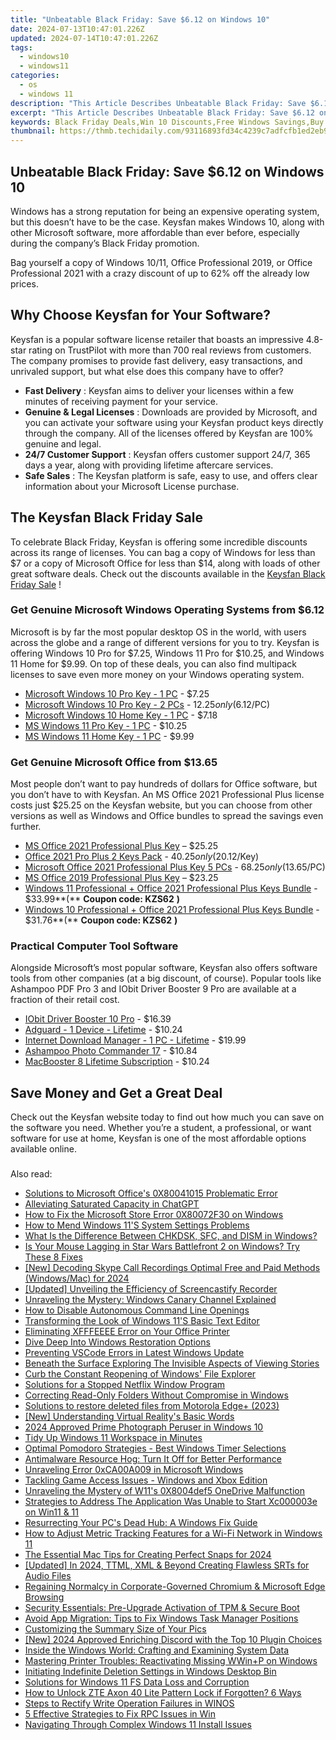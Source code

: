 ```yaml
---
title: "Unbeatable Black Friday: Save $6.12 on Windows 10"
date: 2024-07-13T10:47:01.226Z
updated: 2024-07-14T10:47:01.226Z
tags:
  - windows10
  - windows11
categories:
  - os
  - windows 11
description: "This Article Describes Unbeatable Black Friday: Save $6.12 on Windows 10"
excerpt: "This Article Describes Unbeatable Black Friday: Save $6.12 on Windows 10"
keywords: Black Friday Deals,Win 10 Discounts,Free Windows Savings,Buy Windows 10,$6.12 Off Windows,Exclusive Tech Sales,Affordable PC Upgrade
thumbnail: https://thmb.techidaily.com/93116893fd34c4239c7adfcfb1ed2eb9afdd0b3ec4eb0ecc53392c491facd138.png
---
```


## Unbeatable Black Friday: Save $6.12 on Windows 10

 Windows has a strong reputation for being an expensive operating system, but this doesn’t have to be the case. Keysfan makes Windows 10, along with other Microsoft software, more affordable than ever before, especially during the company’s Black Friday promotion.

 Bag yourself a copy of Windows 10/11, Office Professional 2019, or Office Professional 2021 with a crazy discount of up to 62% off the already low prices.

## Why Choose Keysfan for Your Software?

 Keysfan is a popular software license retailer that boasts an impressive 4.8-star rating on TrustPilot with more than 700 real reviews from customers. The company promises to provide fast delivery, easy transactions, and unrivaled support, but what else does this company have to offer?

* **Fast Delivery** : Keysfan aims to deliver your licenses within a few minutes of receiving payment for your service.
* **Genuine & Legal Licenses** : Downloads are provided by Microsoft, and you can activate your software using your Keysfan product keys directly through the company. All of the licenses offered by Keysfan are 100% genuine and legal.
* **24/7 Customer Support** : Keysfan offers customer support 24/7, 365 days a year, along with providing lifetime aftercare services.
* **Safe Sales** : The Keysfan platform is safe, easy to use, and offers clear information about your Microsoft License purchase.

## The Keysfan Black Friday Sale

 To celebrate Black Friday, Keysfan is offering some incredible discounts across its range of licenses. You can bag a copy of Windows for less than $7 or a copy of Microsoft Office for less than $14, along with loads of other great software deals. Check out the discounts available in the [Keysfan Black Friday Sale](https://www.keysfan.com/black-friday-sale-storm.html?ksf=vky35) !

### Get Genuine Microsoft Windows Operating Systems from $6.12

 Microsoft is by far the most popular desktop OS in the world, with users across the globe and a range of different versions for you to try. Keysfan is offering Windows 10 Pro for $7.25, Windows 11 Pro for $10.25, and Windows 11 Home for $9.99\. On top of these deals, you can also find multipack licenses to save even more money on your Windows operating system.

* [Microsoft Windows 10 Pro Key - 1 PC](https://www.keysfan.com/microsoft-windows-10-pro-key.html?ksf=vky35) \- $7.25
* [Microsoft Windows 10 Pro Key - 2 PCs](https://www.keysfan.com/microsoft-windows-10-pro-key-2-pcs.html?ksf=vky35) \- $12.25 only ($6.12/PC)
* [Microsoft Windows 10 Home Key - 1 PC](https://www.keysfan.com/microsoft-windows-10-home-key.html?ksf=vky35) \- $7.18
* [MS Windows 11 Pro Key - 1 PC](https://www.keysfan.com/ms-microsoft-windows-11-pro-key.html?ksf=vky35) \- $10.25
* [MS Windows 11 Home Key - 1 PC](https://www.keysfan.com/windows-11-home-key-1-pc.html?ksf=vky35) \- $9.99

### Get Genuine Microsoft Office from $13.65

 Most people don’t want to pay hundreds of dollars for Office software, but you don’t have to with Keysfan. An MS Office 2021 Professional Plus license costs just $25.25 on the Keysfan website, but you can choose from other versions as well as Windows and Office bundles to spread the savings even further.

* [MS Office 2021 Professional Plus Key](https://www.keysfan.com/ms-office-2021-pro-plus-key.html?ksf=vky35) – $25.25
* [Office 2021 Pro Plus 2 Keys Pack](https://www.keysfan.com/2-office-2021-pro-plus-keys-pack.html?ksf=vky35) \- $40.25 only ($20.12/Key)
* [Microsoft Office 2021 Professional Plus Key 5 PCs](https://www.keysfan.com/office-2021-professional-plus-key-5pcs.html?ksf=vky35) \- $68.25 only ($13.65/PC)
* [MS Office 2019 Professional Plus Key](https://www.keysfan.com/ms-office-2019-pro-plus-key-1pc.html?ksf=vky35) – $23.25
* [Windows 11 Professional + Office 2021 Professional Plus Keys Bundle](https://www.keysfan.com/windows-11-pro-and-office-2021-pro-plus-key-bundle.html?ksf=vky35) \- $33.99**(** **Coupon code: KZS62** **)**
* [Windows 10 Professional + Office 2021 Professional Plus Keys Bundle](https://www.keysfan.com/windows-10-pro-and-office-2021-pro-plus-key-bundle.html?ksf=vky35) \- $31.76**(** **Coupon code: KZS62** **)**

### Practical Computer Tool Software

 Alongside Microsoft’s most popular software, Keysfan also offers software tools from other companies (at a big discount, of course). Popular tools like Ashampoo PDF Pro 3 and IObit Driver Booster 9 Pro are available at a fraction of their retail cost.

* [IObit Driver Booster 10 Pro](https://www.keysfan.com/iobit-driver-booster-10-pro.html?ksf=vky35) \- $16.39
* [Adguard - 1 Device - Lifetime](https://www.keysfan.com/adguard-for-windows-mac-android-ios.html?ksf=vky35) \- $10.24
* [Internet Download Manager - 1 PC - Lifetime](https://www.keysfan.com/internet-download-manager-1-pc-lifetime.html?ksf=vky35) \- $19.99
* [Ashampoo Photo Commander 17](https://www.keysfan.com/ashampoo-photo-commander-17.html?ksf=vky35) \- $10.84
* [MacBooster 8 Lifetime Subscription](https://www.keysfan.com/macbooster-8-lifetime-subscription.html?ksf=vky35) \- $10.24

## Save Money and Get a Great Deal

 Check out the Keysfan website today to find out how much you can save on the software you need. Whether you’re a student, a professional, or want software for use at home, Keysfan is one of the most affordable options available online.

###


<ins class="adsbygoogle"
     style="display:block"
     data-ad-format="autorelaxed"
     data-ad-client="ca-pub-7571918770474297"
     data-ad-slot="1223367746"></ins>



<ins class="adsbygoogle"
     style="display:block"
     data-ad-client="ca-pub-7571918770474297"
     data-ad-slot="8358498916"
     data-ad-format="auto"
     data-full-width-responsive="true"></ins>



<span class="atpl-alsoreadstyle">Also read:</span>
<div><ul>
<li><a href="https://win11.techidaily.com/solutions-to-microsoft-offices-0x80041015-problematic-error/"><u>Solutions to Microsoft Office's 0X80041015 Problematic Error</u></a></li>
<li><a href="https://win11.techidaily.com/alleviating-saturated-capacity-in-chatgpt/"><u>Alleviating Saturated Capacity in ChatGPT</u></a></li>
<li><a href="https://win11.techidaily.com/how-to-fix-the-microsoft-store-error-0x80072f30-on-windows/"><u>How to Fix the Microsoft Store Error 0X80072F30 on Windows</u></a></li>
<li><a href="https://win11.techidaily.com/how-to-mend-windows-11s-system-settings-problems/"><u>How to Mend Windows 11'S System Settings Problems</u></a></li>
<li><a href="https://win11.techidaily.com/what-is-the-difference-between-chkdsk-sfc-and-dism-in-windows/"><u>What Is the Difference Between CHKDSK, SFC, and DISM in Windows?</u></a></li>
<li><a href="https://win11.techidaily.com/is-your-mouse-lagging-in-star-wars-battlefront-2-on-windows-try-these-8-fixes/"><u>Is Your Mouse Lagging in Star Wars Battlefront 2 on Windows? Try These 8 Fixes</u></a></li>
<li><a href="https://screen-video-capture.techidaily.com/new-decoding-skype-call-recordings-optimal-free-and-paid-methods-windowsmac-for-2024/"><u>[New] Decoding Skype Call Recordings  Optimal Free and Paid Methods (Windows/Mac) for 2024</u></a></li>
<li><a href="https://visual-screen-recording.techidaily.com/updated-unveiling-the-efficiency-of-screencastify-recorder/"><u>[Updated] Unveiling the Efficiency of Screencastify Recorder</u></a></li>
<li><a href="https://win11.techidaily.com/unraveling-the-mystery-windows-canary-channel-explained/"><u>Unraveling the Mystery: Windows Canary Channel Explained</u></a></li>
<li><a href="https://win11.techidaily.com/how-to-disable-autonomous-command-line-openings/"><u>How to Disable Autonomous Command Line Openings</u></a></li>
<li><a href="https://win11.techidaily.com/transforming-the-look-of-windows-11s-basic-text-editor/"><u>Transforming the Look of Windows 11'S Basic Text Editor</u></a></li>
<li><a href="https://win11.techidaily.com/eliminating-xfffeeee-error-on-your-office-printer/"><u>Eliminating XFFFEEEE Error on Your Office Printer</u></a></li>
<li><a href="https://win11.techidaily.com/dive-deep-into-windows-restoration-options/"><u>Dive Deep Into Windows Restoration Options</u></a></li>
<li><a href="https://win11.techidaily.com/preventing-vscode-errors-in-latest-windows-update/"><u>Preventing VSCode Errors in Latest Windows Update</u></a></li>
<li><a href="https://instagram-clips.techidaily.com/beneath-the-surface-exploring-the-invisible-aspects-of-viewing-stories/"><u>Beneath the Surface  Exploring The Invisible Aspects of Viewing Stories</u></a></li>
<li><a href="https://win11.techidaily.com/curb-the-constant-reopening-of-windows-file-explorer/"><u>Curb the Constant Reopening of Windows' File Explorer</u></a></li>
<li><a href="https://win11.techidaily.com/solutions-for-a-stopped-netflix-window-program/"><u>Solutions for a Stopped Netflix Window Program</u></a></li>
<li><a href="https://win11.techidaily.com/correcting-read-only-folders-without-compromise-in-windows/"><u>Correcting Read-Only Folders Without Compromise in Windows</u></a></li>
<li><a href="https://techidaily.com/solutions-to-restore-deleted-files-from-motorola-edgeplus-2023-by-fonelab-android-recover-data/"><u>Solutions to restore deleted files from Motorola Edge+ (2023)</u></a></li>
<li><a href="https://some-skills.techidaily.com/new-understanding-virtual-realitys-basic-words/"><u>[New] Understanding Virtual Reality's Basic Words</u></a></li>
<li><a href="https://vp-tips.techidaily.com/2024-approved-prime-photograph-peruser-in-windows-10/"><u>2024 Approved  Prime Photograph Peruser in Windows 10</u></a></li>
<li><a href="https://win11.techidaily.com/tidy-up-windows-11-workspace-in-minutes/"><u>Tidy Up Windows 11 Workspace in Minutes</u></a></li>
<li><a href="https://win11.techidaily.com/optimal-pomodoro-strategies-best-windows-timer-selections/"><u>Optimal Pomodoro Strategies - Best Windows Timer Selections</u></a></li>
<li><a href="https://win11.techidaily.com/antimalware-resource-hog-turn-it-off-for-better-performance/"><u>Antimalware Resource Hog: Turn It Off for Better Performance</u></a></li>
<li><a href="https://win11.techidaily.com/unraveling-error-0xca00a009-in-microsoft-windows/"><u>Unraveling Error 0xCA00A009 in Microsoft Windows</u></a></li>
<li><a href="https://win11.techidaily.com/tackling-game-access-issues-windows-and-xbox-edition/"><u>Tackling Game Access Issues - Windows and Xbox Edition</u></a></li>
<li><a href="https://win11.techidaily.com/unraveling-the-mystery-of-w11s-0x8004def5-onedrive-malfunction/"><u>Unraveling the Mystery of W11's 0X8004def5 OneDrive Malfunction</u></a></li>
<li><a href="https://win11.techidaily.com/strategies-to-address-the-application-was-unable-to-start-xc000003e-on-win11-and-11/"><u>Strategies to Address The Application Was Unable to Start Xc000003e on Win11 & 11</u></a></li>
<li><a href="https://win11.techidaily.com/resurrecting-your-pcs-dead-hub-a-windows-fix-guide/"><u>Resurrecting Your PC's Dead Hub: A Windows Fix Guide</u></a></li>
<li><a href="https://win11.techidaily.com/how-to-adjust-metric-tracking-features-for-a-wi-fi-network-in-windows-11/"><u>How to Adjust Metric Tracking Features for a Wi-Fi Network in Windows 11</u></a></li>
<li><a href="https://snapchat-videos.techidaily.com/the-essential-mac-tips-for-creating-perfect-snaps-for-2024/"><u>The Essential Mac Tips for Creating Perfect Snaps for 2024</u></a></li>
<li><a href="https://vp-tips.techidaily.com/updated-in-2024-ttml-xml-and-beyond-creating-flawless-srts-for-audio-files/"><u>[Updated] In 2024, TTML, XML & Beyond  Creating Flawless SRTs for Audio Files</u></a></li>
<li><a href="https://win11.techidaily.com/regaining-normalcy-in-corporate-governed-chromium-and-microsoft-edge-browsing/"><u>Regaining Normalcy in Corporate-Governed Chromium & Microsoft Edge Browsing</u></a></li>
<li><a href="https://win11.techidaily.com/security-essentials-pre-upgrade-activation-of-tpm-and-secure-boot/"><u>Security Essentials: Pre-Upgrade Activation of TPM & Secure Boot</u></a></li>
<li><a href="https://win11.techidaily.com/avoid-app-migration-tips-to-fix-windows-task-manager-positions/"><u>Avoid App Migration: Tips to Fix Windows Task Manager Positions</u></a></li>
<li><a href="https://win11.techidaily.com/customizing-the-summary-size-of-your-pics/"><u>Customizing the Summary Size of Your Pics</u></a></li>
<li><a href="https://discord-videos.techidaily.com/new-2024-approved-enriching-discord-with-the-top-10-plugin-choices/"><u>[New] 2024 Approved  Enriching Discord with the Top 10 Plugin Choices</u></a></li>
<li><a href="https://win11.techidaily.com/inside-the-windows-world-crafting-and-examining-system-data/"><u>Inside the Windows World: Crafting and Examining System Data</u></a></li>
<li><a href="https://win11.techidaily.com/1719322242538-mastering-printer-troubles-reactivating-missing-wwinplusp-on-windows/"><u>Mastering Printer Troubles: Reactivating Missing WWin+P on Windows</u></a></li>
<li><a href="https://win11.techidaily.com/initiating-indefinite-deletion-settings-in-windows-desktop-bin/"><u>Initiating Indefinite Deletion Settings in Windows Desktop Bin</u></a></li>
<li><a href="https://win11.techidaily.com/solutions-for-windows-11-fs-data-loss-and-corruption/"><u>Solutions for Windows 11 FS Data Loss and Corruption</u></a></li>
<li><a href="https://unlock-android.techidaily.com/how-to-unlock-zte-axon-40-lite-pattern-lock-if-forgotten-6-ways-by-drfone-android/"><u>How to Unlock ZTE Axon 40 Lite Pattern Lock if Forgotten? 6 Ways</u></a></li>
<li><a href="https://win11.techidaily.com/steps-to-rectify-write-operation-failures-in-winos/"><u>Steps to Rectify Write Operation Failures in WINOS</u></a></li>
<li><a href="https://win11.techidaily.com/5-effective-strategies-to-fix-rpc-issues-in-win/"><u>5 Effective Strategies to Fix RPC Issues in Win</u></a></li>
<li><a href="https://win11.techidaily.com/navigating-through-complex-windows-11-install-issues/"><u>Navigating Through Complex Windows 11 Install Issues</u></a></li>
</ul></div>
